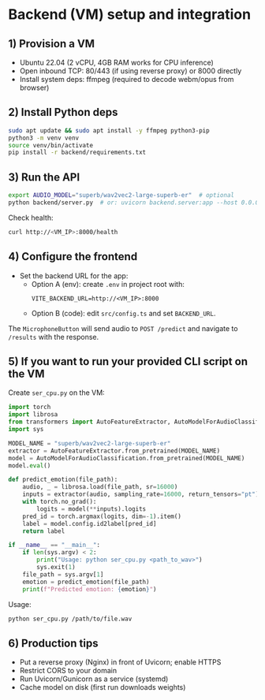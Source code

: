 # Backend (VM) setup and integration

## 1) Provision a VM
- Ubuntu 22.04 (2 vCPU, 4GB RAM works for CPU inference)
- Open inbound TCP: 80/443 (if using reverse proxy) or 8000 directly
- Install system deps: ffmpeg (required to decode webm/opus from browser)

## 2) Install Python deps
```bash
sudo apt update && sudo apt install -y ffmpeg python3-pip
python3 -m venv venv
source venv/bin/activate
pip install -r backend/requirements.txt
```

## 3) Run the API
```bash
export AUDIO_MODEL="superb/wav2vec2-large-superb-er"  # optional
python backend/server.py  # or: uvicorn backend.server:app --host 0.0.0.0 --port 8000
```

Check health:
```bash
curl http://<VM_IP>:8000/health
```

## 4) Configure the frontend
- Set the backend URL for the app:
  - Option A (env): create `.env` in project root with:
    ```
    VITE_BACKEND_URL=http://<VM_IP>:8000
    ```
  - Option B (code): edit `src/config.ts` and set `BACKEND_URL`.

The `MicrophoneButton` will send audio to `POST /predict` and navigate to `/results` with the response.

## 5) If you want to run your provided CLI script on the VM
Create `ser_cpu.py` on the VM:
```python
import torch
import librosa
from transformers import AutoFeatureExtractor, AutoModelForAudioClassification
import sys

MODEL_NAME = "superb/wav2vec2-large-superb-er"
extractor = AutoFeatureExtractor.from_pretrained(MODEL_NAME)
model = AutoModelForAudioClassification.from_pretrained(MODEL_NAME)
model.eval()

def predict_emotion(file_path):
    audio, _ = librosa.load(file_path, sr=16000)
    inputs = extractor(audio, sampling_rate=16000, return_tensors="pt")
    with torch.no_grad():
        logits = model(**inputs).logits
    pred_id = torch.argmax(logits, dim=-1).item()
    label = model.config.id2label[pred_id]
    return label

if __name__ == "__main__":
    if len(sys.argv) < 2:
        print("Usage: python ser_cpu.py <path_to_wav>")
        sys.exit(1)
    file_path = sys.argv[1]
    emotion = predict_emotion(file_path)
    print(f"Predicted emotion: {emotion}")
```
Usage:
```bash
python ser_cpu.py /path/to/file.wav
```

## 6) Production tips
- Put a reverse proxy (Nginx) in front of Uvicorn; enable HTTPS
- Restrict CORS to your domain
- Run Uvicorn/Gunicorn as a service (systemd)
- Cache model on disk (first run downloads weights)
